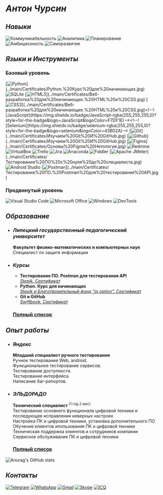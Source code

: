 # ***Антон Чурсин***

## ***Навыки***
![Коммуникабельность](https://img.shields.io/badge/Коммуникабельность-white?style=for-the-badge)
![Аналитика](https://img.shields.io/badge/Аналитика-white?style=for-the-badge)
![Планирование](https://img.shields.io/badge/Планирование-white?style=for-the-badge)
![Амбициозность](https://img.shields.io/badge/Амбициозность-white?style=for-the-badge)
![Саморазвитие](https://img.shields.io/badge/Саморазвитие-white?style=for-the-badge)

## ***Языки и Инструменты***

### **Базовый уровень**

[![Python](https://img.shields.io/badge/python-rgba(255,255,255,0)?style=for-the-badge&logo=python&logoColor=3776AB)](../main/Certificates/Python.%20Курс%20для%20начинающих.jpg)
![SQLite](https://img.shields.io/badge/sqlite-rgba(255,255,255,0)?style=for-the-badge&logo=sqlite&logoColor=003B57)
[![HTML5](https://img.shields.io/badge/HTML5-rgba(255,255,255,0)?style=for-the-badge&logo=HTML5&logoColor=E34F26)](../main/Certificates/Веб-разработка%20для%20начинающих.%20HTML%20и%20CSS.jpg)
[![CSS3](https://img.shields.io/badge/css3-rgba(255,255,255,0)?style=for-the-badge&logo=css3&logoColor=1572B6)](../main/Certificates/Веб-разработка%20для%20начинающих.%20HTML%20и%20CSS.jpg)<!--![JavaScript](https://img.shields.io/badge/JavaScript-rgba(255,255,255,0)?style=for-the-badge&logo=JavaScript&logoColor=F7DF1E)--><!--![Selenium](https://img.shields.io/badge/selenium-rgba(255,255,255,0)?style=for-the-badge&logo=selenium&logoColor=43B02A)-->  
[![Git](https://img.shields.io/badge/Git-rgba(255,255,255,0)?style=for-the-badge&logo=git&logoColor=F05032)](../main/Certificates/Изучаем%20Git%20И%20GitHub.jpg)
[![Github](https://img.shields.io/badge/Github-rgba(255,255,255,0)?style=for-the-badge&logo=github&logoColor=181717)](../main/Certificates/Изучаем%20Git%20И%20GitHub.jpg)
[![Figma](https://img.shields.io/badge/figma-rgba(255,255,255,0)?style=for-the-badge&logo=figma&logoColor=F24E1E)](../main/Certificates/Основы%20Figma%20Нетология.jpg)
![Redmine](https://img.shields.io/badge/redmine-rgba(255,255,255,0)?style=for-the-badge&logo=redmine&logoColor=B32024)
![VirtualBox](https://img.shields.io/badge/virtualbox-rgba(255,255,255,0)?style=for-the-badge&logo=virtualbox&logoColor=183A61)
![Trello](https://img.shields.io/badge/Trello-rgba(255,255,255,0)?style=for-the-badge&logo=Trello&logoColor=0052CC)
![Jira](https://img.shields.io/badge/Jira-rgba(255,255,255,0)?style=for-the-badge&logo=Jira&logoColor=0052CC)  
![Anaconda](https://img.shields.io/badge/anaconda-rgba(255,255,255,0)?style=for-the-badge&logo=anaconda&logoColor=44A833)
![Fiddler](https://img.shields.io/badge/fiddler-rgba(255,255,255,0)?style=for-the-badge&logo=fiddler&logoColor=green)
[![Apache JMeter](https://img.shields.io/badge/apache%20jmeter-rgba(255,255,255,0)?style=for-the-badge&logo=apachejmeter&logoColor=D22128)](../main/Certificates/Тестирование%20ПО%20с%20нуля%20до%20специалиста.jpg)
![Android Studio](https://img.shields.io/badge/android%20studio-rgba(255,255,255,0)?style=for-the-badge&logo=androidstudio&logoColor=0078D6)
[![Postman](https://img.shields.io/badge/postman-rgba(255,255,255,0)?style=for-the-badge&logo=postman&logoColor=FF6C37)](../main/Certificates/Тестирование%20ПО.%20Postman%20для%20тестирования%20API.jpg)

### **Продвинутый уровень**

![Visual Studio Code](https://img.shields.io/badge/visual%20studio%20code-white?style=for-the-badge&logo=visualstudiocode&logoColor=007ACC)
![Microsoft Office](https://img.shields.io/badge/ms%20office-white?style=for-the-badge&logo=microsoftoffice&logoColor=D83B01)
![Windows](https://img.shields.io/badge/windows-white?style=for-the-badge&logo=windows&logoColor=0078D6)
![DevTools](https://img.shields.io/badge/DevTools-white?style=for-the-badge&logo=GoogleChrome&logoColor=4285F4)

## ***Образование***

+ ### ***Липецкий государственный педагогический университет***
  **Факультет физико-математических и компьютерных наук**  
  Специалист по защите информации

+ ### ***Курсы***
  + **Тестирование ПО. Postman для тестирования API**  
*[Stepik. Сертификат](../main/Certificates/Тестирование%20ПО.%20Postman%20для%20тестирования%20API.jpg)*
  + **Python. Курс для начинающих**  
*[Stepik и Благотворительный фонд "iq option". Сертификат](../main/Certificates/Python.%20Курс%20для%20начинающих.jpg)*
  + **Git и GitHub**  
*[Swiftbook. Сертификат](../main/Certificates/Изучаем%20Git%20И%20GitHub.jpg)*

  ### **[Полный список](../main/assets/Education.md)**

## ***Опыт работы***

+ ### ***Яндекс***  
  **Младший специалист ручного тестирования**  
  Ручное тестирование Web, android.  
  Функциональное тестирование сервисов.  
  Тестирование доступности.  
  Тестирование интерфейса.  
  Написание баг-репортов.  

+ ### ***ЭЛЬДОРАДО***  

  **Технический специалист** <sup>(1 год 2 мес)</sup>  
  Тестирование основного функционала цифровой техники и последующее исправлении неверных настроек  
  Настройка ПК и цифровой техники, установка дополнительного ПО  
  Обучение клиентов ипользования ПК и цифровой техники  
  Техническая поддержка клиентов и сотрудников компании  
  Сервисное обслуживание ПК и цифровой техники

  ### **[Полный список](../main/assets/Job.md)**  

![Anurag's GitHub stats](https://github-readme-stats.vercel.app/api?username=N7KA&count_private=true&show_icons=true&theme=white&locale=ru&custom_title=Антон%20Чурсин.%20Статистика%20GitHub)

## ***Контакты***
[![Telegram](https://img.shields.io/badge/Telegram-white?style=social&logo=Telegram&logoColor=26A5E4)](https://t.me/xn7kax)
[![WhatsApp](https://img.shields.io/badge/WhatsApp-white?style=social&logo=WhatsApp&logoColor=25D366)](https://wa.me/+79158543210)
[![Gmail](https://img.shields.io/badge/Gmail-white?style=social&logo=Gmail&logoColor=EA4335)](mailto:anton.a.chursin@gmail.com)
[![Skype](https://img.shields.io/badge/Skype-white?style=social&logo=Skype&logoColor=26A5E4)](https://join.skype.com/invite/E8LfPXIfr4Mv)
[![ICQ](https://img.shields.io/badge/ICQ-white?style=social&logo=ICQ&logoColor=24FF00)](https://icq.im/8007040)